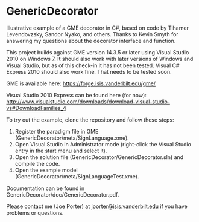 GenericDecorator
================

Illustrative example of a GME decorator in C#, based on code by Tihamer Levendovzsky, Sandor Nyako, and others. Thanks to Kevin Smyth for answering my questions about the decorator interface and function.

This project builds against GME version 14.3.5 or later using Visual Studio 2010 on Windows 7.  It should also work with later versions of Windows and Visual Studio, but as of this check-in it has not been tested.  Visual C# Express 2010 should also work fine.  That needs to be tested soon.

GME is available here:
https://forge.isis.vanderbilt.edu/gme/

Visual Studio 2010 Express can be found here (for now):
http://www.visualstudio.com/downloads/download-visual-studio-vs#DownloadFamilies_4

To try out the example, clone the repository and follow these steps:

1. Register the paradigm file in GME (GenericDecorator/meta/SignLanguage.xme).
2. Open Visual Studio in Administrator mode (right-click the Visual Studio entry in the start menu and select it).
3. Open the solution file (GenericDecorator/GenericDecorator.sln) and compile the code.
4. Open the example model (GenericDecorator/meta/SignLanguageTest.xme).

Documentation can be found in GenericDecorator/doc/GenericDecorator.pdf.

Please contact me (Joe Porter) at jporter@isis.vanderbilt.edu if you have problems or questions.
